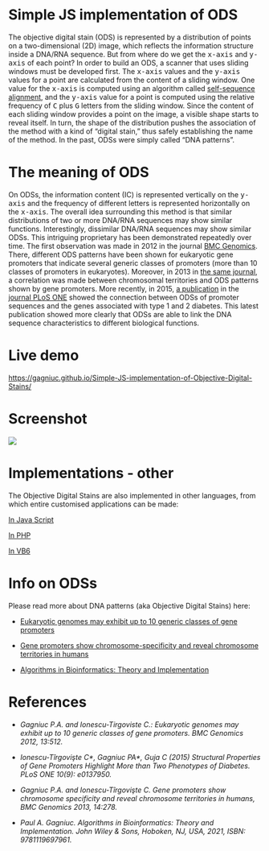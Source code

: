 # Simple JS implementation of ODS

The objective digital stain (ODS) is represented by a distribution of points on a two-dimensional (2D) image, which reflects the information structure inside a DNA/RNA sequence. But from where do we get the <kbd>x-axis</kbd> and <kbd>y-axis</kbd> of each point? In order to build an ODS, a scanner that uses sliding windows must be developed first. The <kbd>x-axis</kbd> values and the <kbd>y-axis</kbd> values for a point are calculated from the content of a sliding window. One value for the <kbd>x-axis</kbd> is computed using an algorithm called [self-sequence alignment](https://github.com/Gagniuc/Self-sequence-alignment), and the <kbd>y-axis</kbd> value for a point is computed using the relative frequency of <kbd>C</kbd> plus <kbd>G</kbd> letters from the sliding window. Since the content of each sliding window provides a point on the image, a visible shape starts to reveal itself. In turn, the shape of the distribution pushes the association of the method with a kind of “digital stain,” thus safely establishing the name of the method. In the past, ODSs were simply called “DNA patterns”. 

# The meaning of ODS

On ODSs, the information content (IC) is represented vertically on the <kbd>y-axis</kbd> and the frequency of different letters is represented horizontally on the <kbd>x-axis</kbd>. The overall idea surrounding this method is that similar distributions of two or more DNA/RNA sequences may show similar functions. Interestingly, dissimilar DNA/RNA sequences may show similar ODSs. This intriguing proprietary has been demonstrated repeatedly over time. The first observation was made in 2012 in the journal [BMC Genomics](https://bmcgenomics.biomedcentral.com/articles/10.1186/1471-2164-13-512). There, different ODS patterns have been shown for eukaryotic gene promoters that indicate several generic classes of promoters (more than 10 classes of promoters in eukaryotes). Moreover, in 2013 in [the same journal](https://bmcgenomics.biomedcentral.com/articles/10.1186/1471-2164-14-278), a correlation was made between chromosomal territories and ODS patterns shown by gene promoters. More recently, in 2015, [a publication](https://www.ncbi.nlm.nih.gov/pmc/articles/PMC4574929/) in the [journal PLoS ONE](https://doi.org/10.1371/journal.pone.0137950) showed the connection between ODSs of promoter sequences and the genes associated with type 1 and 2 diabetes. This latest publication showed more clearly that ODSs are able to link the DNA sequence characteristics to different biological functions.

# Live demo

https://gagniuc.github.io/Simple-JS-implementation-of-Objective-Digital-Stains/

# Screenshot

<kbd><img src="https://github.com/Gagniuc/Simple-JS-implementation-of-Objective-Digital-Stains/blob/main/img/Objective%20Digital%20Stains.png?raw=true" /></kbd>

# Implementations - other

The Objective Digital Stains are also implemented in other languages, from which entire customised applications can be made:

[In Java Script](https://github.com/Gagniuc/Objective-Digital-Stains)

[In PHP](https://github.com/Gagniuc/Objective-Digital-Stains-in-PHP)

[In VB6](https://github.com/Gagniuc/PromKappa-3.0-Objective-Digital-Stains-in-VB6)

# Info on ODSs

 Please read more about DNA patterns (aka Objective Digital Stains) here:
 
- [Eukaryotic genomes may exhibit up to 10 generic classes of gene promoters](https://bmcgenomics.biomedcentral.com/articles/10.1186/1471-2164-13-512)
 
- [Gene promoters show chromosome-specificity and reveal chromosome territories in humans](https://bmcgenomics.biomedcentral.com/articles/10.1186/1471-2164-14-278)

- [Algorithms in Bioinformatics: Theory and Implementation](https://www.wiley.com/en-ag/Algorithms+in+Bioinformatics%3A+Theory+and+Implementation-p-9781119697961)
 
# References

- <i>Gagniuc P.A. and Ionescu-Tirgoviste C.: Eukaryotic genomes may exhibit up to 10 generic classes of gene promoters. BMC Genomics 2012, 13:512.</i>

- <i>Ionescu-Tîrgovişte C*, Gagniuc PA*, Guja C (2015) Structural Properties of Gene Promoters Highlight More than Two Phenotypes of Diabetes. PLoS ONE 10(9): e0137950.</i>

- <i>Gagniuc P.A. and Ionescu-Tîrgovişte C. Gene promoters show chromosome specificity and reveal chromosome territories in humans, BMC Genomics 2013, 14:278.</i>

- <i>Paul A. Gagniuc. Algorithms in Bioinformatics: Theory and Implementation. John Wiley & Sons, Hoboken, NJ, USA, 2021, ISBN: 9781119697961.</i>
